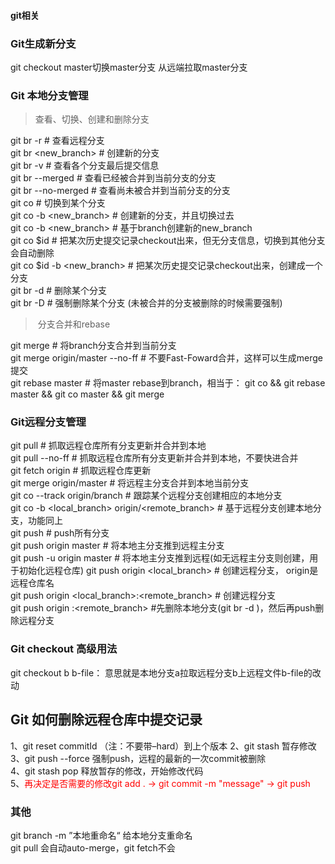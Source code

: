 <h4>git相关</h4>

### Git生成新分支
git checkout master切换master分支
从远端拉取master分支

### Git 本地分支管理
> 查看、切换、创建和删除分支

git br -r # 查看远程分支  
git br <new_branch> # 创建新的分支  
git br -v # 查看各个分支最后提交信息  
git br --merged # 查看已经被合并到当前分支的分支  
git br --no-merged # 查看尚未被合并到当前分支的分支  
git co <branch> # 切换到某个分支  
git co -b <new_branch> # 创建新的分支，并且切换过去  
git co -b <new_branch> <branch> # 基于branch创建新的new_branch  
git co $id # 把某次历史提交记录checkout出来，但无分支信息，切换到其他分支会自动删除  
git co $id -b <new_branch> # 把某次历史提交记录checkout出来，创建成一个分支  
git br -d <branch> # 删除某个分支  
git br -D <branch> # 强制删除某个分支 (未被合并的分支被删除的时候需要强制)  

> 分支合并和rebase

git merge <branch> # 将branch分支合并到当前分支  
git merge origin/master --no-ff # 不要Fast-Foward合并，这样可以生成merge提交  
git rebase master <branch> # 将master rebase到branch，相当于： git co <branch> && git rebase master && git co master && git merge <branch>

### Git远程分支管理
git pull # 抓取远程仓库所有分支更新并合并到本地  
git pull --no-ff # 抓取远程仓库所有分支更新并合并到本地，不要快进合并  
git fetch origin # 抓取远程仓库更新  
git merge origin/master # 将远程主分支合并到本地当前分支  
git co --track origin/branch # 跟踪某个远程分支创建相应的本地分支  
git co -b <local_branch> origin/<remote_branch> # 基于远程分支创建本地分支，功能同上  
git push # push所有分支  
git push origin master # 将本地主分支推到远程主分支  
git push -u origin master # 将本地主分支推到远程(如无远程主分支则创建，用于初始化远程仓库) 
git push origin <local_branch> # 创建远程分支， origin是远程仓库名  
git push origin <local_branch>:<remote_branch> # 创建远程分支  
git push origin :<remote_branch> #先删除本地分支(git br -d <branch>)，然后再push删除远程分支

### Git checkout 高级用法
git checkout b  b-file： 意思就是本地分支a拉取远程分支b上远程文件b-file的改动


## Git 如何删除远程仓库中提交记录
1、git reset commitId （注：不要带–hard）到上个版本 
2、git stash 暂存修改  
3、git push --force 强制push，远程的最新的一次commit被删除  
4、git stash pop 释放暂存的修改，开始修改代码  
5、<font color=red>再决定是否需要的修改git add . -> git commit -m "message" -> git push  </font>

### 其他
git branch -m ”本地重命名“ 给本地分支重命名  
git pull 会自动auto-merge，git fetch不会
